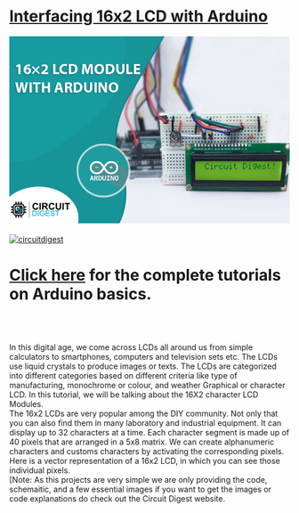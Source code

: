 # [Interfacing 16x2 LCD with Arduino](https://circuitdigest.com/microcontroller-projects/interfacing-16x2-lcd-with-arduino)

<img src="https://github.com/Circuit-Digest/Basic-Arduino-Tutorials-for-Beginners-/blob/d72d720d083c663016516b760d49e7d76e152fe6/Interfacing%2016x2%20LCD%20with%20Arduino/Image/16x2-LCD_Title-image.jpg" width="" alt="alt_text" title="image_tooltip">
<br>

<br>
<a href="https://circuitdigest.com/tags/arduino"><img src="https://img.shields.io/static/v1?label=&labelColor=505050&message=Arduino Basic Tutorials Circuit Digest&color=%230076D6&style=social&logo=google-chrome&logoColor=%230076D6" alt="circuitdigest"/></a>
<br>

[<h1>Click here](https://circuitdigest.com/tags/arduino) for the complete tutorials on Arduino basics.</h1>


<br>
<br>
<br>
In this digital age, we come across LCDs all around us from simple calculators to smartphones, computers and television sets etc. The LCDs use liquid crystals to produce images or texts. The LCDs are categorized into different categories based on different criteria like type of manufacturing, monochrome or colour, and weather Graphical or character LCD. In this tutorial, we will be talking about the 16X2 character LCD Modules.
<br>
The 16x2 LCDs are very popular among the DIY community. Not only that you can also find them in many laboratory and industrial equipment. It can display up to 32 characters at a time. Each character segment is made up of 40 pixels that are arranged in a 5x8 matrix. We can create alphanumeric characters and customs characters by activating the corresponding pixels. Here is a vector representation of a 16x2 LCD, in which you can see those individual pixels.
<br>
[Note: As this projects are very simple we are only providing the code, schemaitic, and a few essential images if you want to get the images or code explanations do check out the Circuit Digest website.
<br>
<br>

